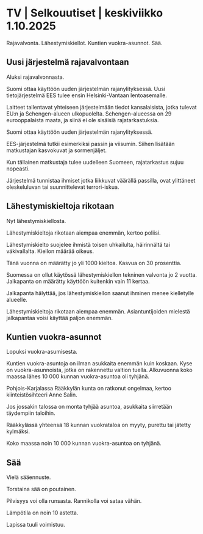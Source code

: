# TV | Selkouutiset | keskiviikko 1.10.2025

Rajavalvonta. Lähestymiskiellot. Kuntien vuokra-asunnot. Sää.

## Uusi järjestelmä rajavalvontaan

Aluksi rajavalvonnasta.

Suomi ottaa käyttöön uuden järjestelmän rajanylityksessä. Uusi tietojärjestelmä EES tulee ensin Helsinki-Vantaan lentoasemalle.

Laitteet tallentavat yhteiseen järjestelmään tiedot kansalaisista, jotka tulevat EU:n ja Schengen-alueen ulkopuolelta. Schengen-alueessa on 29 eurooppalaista maata, ja siinä ei ole sisäisiä rajatarkastuksia.

Suomi ottaa käyttöön uuden järjestelmän rajanylityksessä.

EES-järjestelmä tutkii esimerkiksi passin ja viisumin. Siihen lisätään matkustajan kasvokuvat ja sormenjäljet.

Kun tällainen matkustaja tulee uudelleen Suomeen, rajatarkastus sujuu nopeasti.

Järjestelmä tunnistaa ihmiset jotka liikkuvat väärällä passilla, ovat ylittäneet oleskeluluvan tai suunnittelevat terrori-iskua.

## Lähestymiskieltoja rikotaan

Nyt lähestymiskiellosta.

Lähestymiskieltoja rikotaan aiempaa enemmän, kertoo poliisi.

Lähestymiskielto suojelee ihmistä toisen uhkailulta, häirinnältä tai väkivallalta. Kiellon määrää oikeus.

Tänä vuonna on määrätty jo yli 1000 kieltoa. Kasvua on 30 prosenttia.

Suomessa on ollut käytössä lähestymiskiellon tekninen valvonta jo 2 vuotta. Jalkapanta on määrätty käyttöön kuitenkin vain 11 kertaa.

Jalkapanta hälyttää, jos lähestymiskiellon saanut ihminen menee kielletylle alueelle.

Lähestymiskieltoja rikotaan aiempaa enemmän. Asiantuntijoiden mielestä jalkapantaa voisi käyttää paljon enemmän.

## Kuntien vuokra-asunnot

Lopuksi vuokra-asumisesta.

Kuntien vuokra-asuntoja on ilman asukkaita enemmän kuin koskaan. Kyse on vuokra-asunnoista, jotka on rakennettu valtion tuella. Alkuvuonna koko maassa lähes 10 000 kunnan vuokra-asuntoa oli tyhjänä.

Pohjois-Karjalassa Rääkkylän kunta on ratkonut ongelmaa, kertoo kiinteistösihteeri Anne Salin.

Jos jossakin talossa on monta tyhjää asuntoa, asukkaita siirretään täydempiin taloihin.

Rääkkylässä yhteensä 18 kunnan vuokrataloa on myyty, purettu tai jätetty kylmäksi.

Koko maassa noin 10 000 kunnan vuokra-asuntoa on tyhjänä.

## Sää

Vielä sääennuste.

Torstaina sää on poutainen.

Pilvisyys voi olla runsasta. Rannikolla voi sataa vähän.

Lämpötila on noin 10 astetta.

Lapissa tuuli voimistuu.
